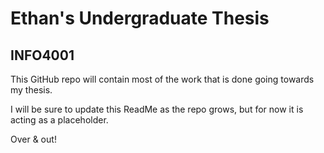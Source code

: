 # Ethan's Undergraduate Thesis

## INFO4001

This GitHub repo will contain most of the work that is done going towards my thesis. 

I will be sure to update this ReadMe as the repo grows, but for now it is acting as a placeholder.

Over & out!
